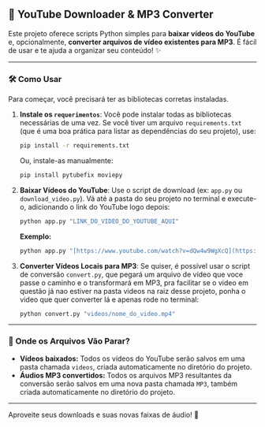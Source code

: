 ## 🚀 YouTube Downloader & MP3 Converter

Este projeto oferece scripts Python simples para **baixar vídeos do YouTube** e, opcionalmente, **converter arquivos de vídeo existentes para MP3**. É fácil de usar e te ajuda a organizar seu conteúdo! ✨

---

### 🛠️ Como Usar

Para começar, você precisará ter as bibliotecas corretas instaladas.

1.  **Instale os `requerimentos`**:
    Você pode instalar todas as bibliotecas necessárias de uma vez. Se você tiver um arquivo `requirements.txt` (que é uma boa prática para listar as dependências do seu projeto), use:
    ```bash
    pip install -r requirements.txt
    ```
    Ou, instale-as manualmente:
    ```bash
    pip install pytubefix moviepy
    ```

2.  **Baixar Vídeos do YouTube**:
    Use o script de download (ex: `app.py` ou `download_video.py`). Vá até a pasta do seu projeto no terminal e execute-o, adicionando o link do YouTube logo depois:
    ```bash
    python app.py "LINK_DO_VIDEO_DO_YOUTUBE_AQUI"
    ```
    **Exemplo:**
    ```bash
    python app.py "[https://www.youtube.com/watch?v=dQw4w9WgXcQ](https://www.youtube.com/watch?v=dQw4w9WgXcQ)"
    ```

3.  **Converter Vídeos Locais para MP3**:
    Se quiser, é possível usar o script de conversão `convert.py`, que pegará um arquivo de vídeo que voce passe o caminho e o transformará em MP3, pra facilitar se o video em questão já nao estiver na pasta videos na raiz desse projeto, ponha o video que quer converter lá e apenas rode no terminal:
    ```bash
    python convert.py "videos/nome_do_video.mp4"
    ```

---

### 📁 Onde os Arquivos Vão Parar?

* **Vídeos baixados:** Todos os vídeos do YouTube serão salvos em uma pasta chamada `videos`, criada automaticamente no diretório do projeto.
* **Áudios MP3 convertidos:** Todos os arquivos MP3 resultantes da conversão serão salvos em uma nova pasta chamada `MP3`, também criada automaticamente no diretório do projeto.

---

Aproveite seus downloads e suas novas faixas de áudio! 🎉